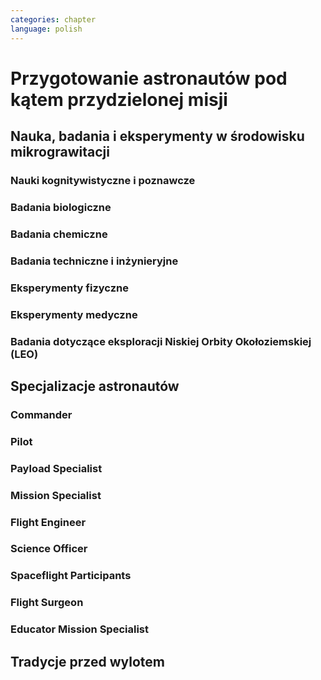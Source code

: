 ```yaml
---
categories: chapter
language: polish
---
```


# Przygotowanie astronautów pod kątem przydzielonej misji
<!-- TODO:
http://www.asc-csa.gc.ca/eng/astronauts/about-the-job/mission-specific-training.asp

- backup team
- trenowanie poruszania robotami
- hololense

- Assigmnets
    - ISS operations
    - ISS integrations
    - Safety
    - EVA
    - Robotics
    - Exploration branch, (GSDO) Ground Systems Development and Operations

> Nasa didn't hire us to be Program Managers or Engineers… we are operators
> -- Astronaut Victor Glover
-->

## Nauka, badania i eksperymenty w środowisku mikrograwitacji

### Nauki kognitywistyczne i poznawcze

### Badania biologiczne

### Badania chemiczne

### Badania techniczne i inżynieryjne

### Eksperymenty fizyczne

### Eksperymenty medyczne

### Badania dotyczące eksploracji Niskiej Orbity Okołoziemskiej (LEO)

## Specjalizacje astronautów
<!-- TODO:
Odznaka skrzydeł na piersi:
- żółta obwódka, niebieskie tło - Navy
- niebieska obwódka, białe tło - Army or Air Force
- żółta obwódka, czerwone tło - Marines
- blue and white - civilian

- Każdy astronauta ma jakiś background, medyczny, lotniczy itp, i to prawdopodobnie wpływa na assignments do misji, np. ze względu na badania naukowe jakie chcą przeprowadzić na stacji.
- Astronauci nie znają systemu dlaczego są przypisywani do misji
- Wcześniej byli Piloci i po drugiej stronie Mission Specialiści, czasami pojawiali się po środku Payload Specjaliści, ale już tego nie ma każdy na stacji jest Flight Engineerem
- Long Duration space flight, you have to be a jack of all traits

https://en.wikipedia.org/wiki/Astronaut_badge
-->

### Commander

### Pilot

### Payload Specialist

### Mission Specialist

### Flight Engineer

### Science Officer

### Spaceflight Participants

### Flight Surgeon

### Educator Mission Specialist

## Tradycje przed wylotem
<!-- TODO:
- Białe Słońce Pustyni
- Wpis do Księgi w biurze Gagarina
- Obsikanie koła autobusu
- kwiaty pod murem na placu czerwonym na grobach poległych kosmonautów
- puszczanie muzyki przed startem
- zasadzenie drzewa

- sikanie na koło autobusu
- Podpis w pamiątkowej księdze w pokoju Gagarina
- Kwiaty pod murem Kremla dla poległych astronautów
- Zasadzenie drzewa w alei w Bajkonurze
- Wizyta na placu czerwonym

- Podniesienie flag w Bajkonurze
- Kwarantanna i ochrona przed mikrobami
- Białe słońce pustyni
- Ostatnie strzyżenie fryzjera
- Ostatni posiłek
- Poświecenie rakiety przez popa
- Astronauci nie mogą zobaczyć rakiety ani po drugim ani po trzecim przeglądzie przedstartowym (tradycja)
- Podpis na drzwiach pokoju w którym się mieszkało
- Pożegnanie z rodziną
- Przejazd autobusem do budynku 254 aby ubrać sokol Suit
- Przejazd autobusem i ostatni salut stojąc na wyznaczonych miejscach
- Wejście na schody do rakiety i machanie
- Oczekiwanie na start, sprawdzanie systemów
- Każdy astronauta może wybrać trzy piosenki

Space sickness
- obracanie przed startem góra dół kilka razy
-->
